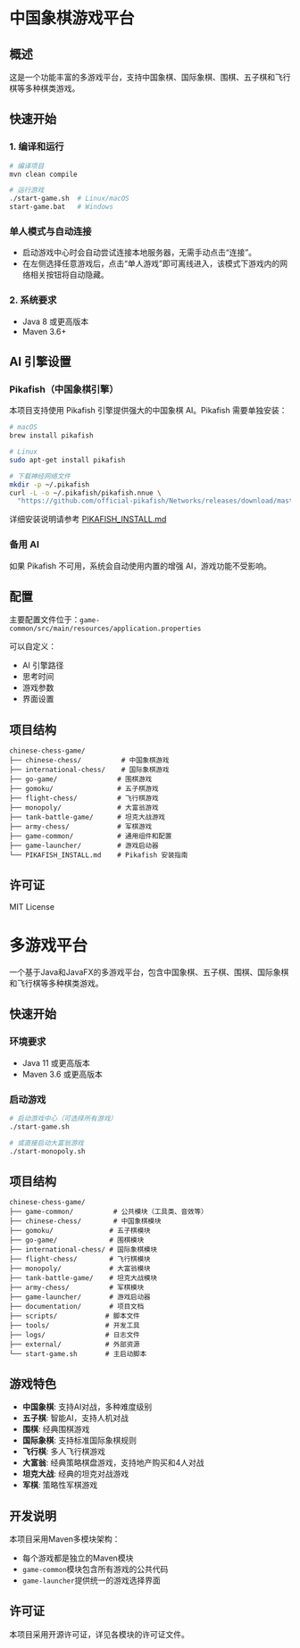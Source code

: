 # 中国象棋游戏平台

## 概述

这是一个功能丰富的多游戏平台，支持中国象棋、国际象棋、围棋、五子棋和飞行棋等多种棋类游戏。

## 快速开始

### 1. 编译和运行

```bash
# 编译项目
mvn clean compile

# 运行游戏
./start-game.sh  # Linux/macOS
start-game.bat   # Windows
```

### 单人模式与自动连接

- 启动游戏中心时会自动尝试连接本地服务器，无需手动点击“连接”。
- 在左侧选择任意游戏后，点击“单人游戏”即可离线进入，该模式下游戏内的网络相关按钮将自动隐藏。

### 2. 系统要求

- Java 8 或更高版本
- Maven 3.6+

## AI 引擎设置

### Pikafish（中国象棋引擎）

本项目支持使用 Pikafish 引擎提供强大的中国象棋 AI。Pikafish 需要单独安装：

```bash
# macOS
brew install pikafish

# Linux
sudo apt-get install pikafish

# 下载神经网络文件
mkdir -p ~/.pikafish
curl -L -o ~/.pikafish/pikafish.nnue \
  "https://github.com/official-pikafish/Networks/releases/download/master-net/pikafish.nnue"
```

详细安装说明请参考 [PIKAFISH_INSTALL.md](PIKAFISH_INSTALL.md)

### 备用 AI

如果 Pikafish 不可用，系统会自动使用内置的增强 AI，游戏功能不受影响。

## 配置

主要配置文件位于：`game-common/src/main/resources/application.properties`

可以自定义：
- AI 引擎路径
- 思考时间
- 游戏参数
- 界面设置

## 项目结构

```
chinese-chess-game/
├── chinese-chess/          # 中国象棋游戏
├── international-chess/    # 国际象棋游戏
├── go-game/               # 围棋游戏
├── gomoku/                # 五子棋游戏
├── flight-chess/          # 飞行棋游戏
├── monopoly/              # 大富翁游戏
├── tank-battle-game/      # 坦克大战游戏
├── army-chess/            # 军棋游戏
├── game-common/           # 通用组件和配置
├── game-launcher/         # 游戏启动器
└── PIKAFISH_INSTALL.md    # Pikafish 安装指南
```

## 许可证

MIT License

# 多游戏平台

一个基于Java和JavaFX的多游戏平台，包含中国象棋、五子棋、围棋、国际象棋和飞行棋等多种棋类游戏。

## 快速开始

### 环境要求
- Java 11 或更高版本
- Maven 3.6 或更高版本

### 启动游戏
```bash
# 启动游戏中心（可选择所有游戏）
./start-game.sh

# 或直接启动大富翁游戏
./start-monopoly.sh
```

## 项目结构

```
chinese-chess-game/
├── game-common/          # 公共模块（工具类、音效等）
├── chinese-chess/        # 中国象棋模块
├── gomoku/              # 五子棋模块
├── go-game/             # 围棋模块
├── international-chess/ # 国际象棋模块
├── flight-chess/        # 飞行棋模块
├── monopoly/            # 大富翁模块
├── tank-battle-game/    # 坦克大战模块
├── army-chess/          # 军棋模块
├── game-launcher/       # 游戏启动器
├── documentation/       # 项目文档
├── scripts/            # 脚本文件
├── tools/              # 开发工具
├── logs/               # 日志文件
├── external/           # 外部资源
└── start-game.sh       # 主启动脚本
```

## 游戏特色

- **中国象棋**: 支持AI对战，多种难度级别
- **五子棋**: 智能AI，支持人机对战
- **围棋**: 经典围棋游戏
- **国际象棋**: 支持标准国际象棋规则
- **飞行棋**: 多人飞行棋游戏
- **大富翁**: 经典策略棋盘游戏，支持地产购买和4人对战
- **坦克大战**: 经典的坦克对战游戏
- **军棋**: 策略性军棋游戏

## 开发说明

本项目采用Maven多模块架构：
- 每个游戏都是独立的Maven模块
- `game-common`模块包含所有游戏的公共代码
- `game-launcher`提供统一的游戏选择界面

## 许可证

本项目采用开源许可证，详见各模块的许可证文件。